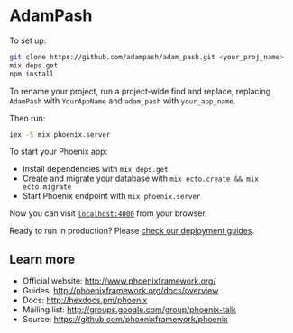 # AdamPash

To set up:

```bash
git clone https://github.com/adampash/adam_pash.git <your_proj_name>
mix deps.get
npm install
```

To rename your project, run a project-wide find and replace, replacing `AdamPash` with `YourAppName` and `adam_pash` with `your_app_name`.

Then run:

```bash
iex -S mix phoenix.server
```


To start your Phoenix app:

  * Install dependencies with `mix deps.get`
  * Create and migrate your database with `mix ecto.create && mix ecto.migrate`
  * Start Phoenix endpoint with `mix phoenix.server`

Now you can visit [`localhost:4000`](http://localhost:4000) from your browser.

Ready to run in production? Please [check our deployment guides](http://www.phoenixframework.org/docs/deployment).

## Learn more

  * Official website: http://www.phoenixframework.org/
  * Guides: http://phoenixframework.org/docs/overview
  * Docs: http://hexdocs.pm/phoenix
  * Mailing list: http://groups.google.com/group/phoenix-talk
  * Source: https://github.com/phoenixframework/phoenix
